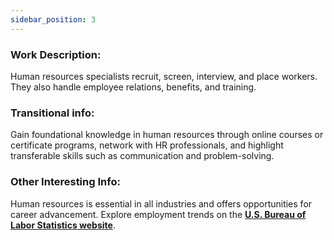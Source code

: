```yaml
---
sidebar_position: 3
---
```


### Work Description:
 Human resources specialists recruit, screen, interview, and place workers. They also handle employee relations, benefits, and training.

### Transitional info: 
Gain foundational knowledge in human resources through online courses or certificate programs, network with HR professionals, and highlight transferable skills such as communication and problem-solving.

### Other Interesting Info: 
Human resources is essential in all industries and offers opportunities for career advancement. Explore employment trends on the **[U.S. Bureau of Labor Statistics website](https://www.bls.gov/ooh/business-and-financial/human-resources-specialists.htm)**.


